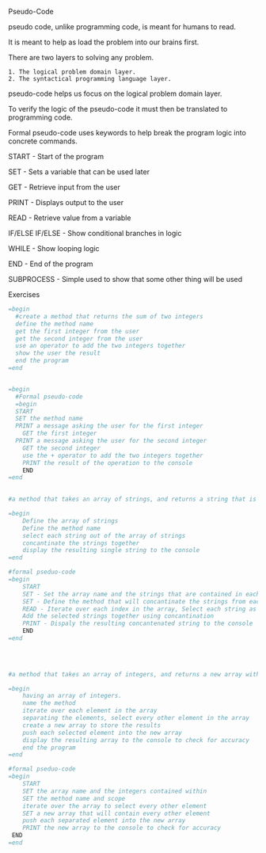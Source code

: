 Pseudo-Code

pseudo code, unlike programming code, is meant for humans to read. 

It is meant to help as load the problem into our brains first. 

There are two layers to solving any problem. 

	1. The logical problem domain layer. 
 	2. The syntactical programming language layer. 

pseudo-code helps us focus on the logical problem domain layer. 

To verify the logic of the pseudo-code it must then be translated to programming code. 



Formal pseudo-code uses keywords to help break the program logic into concrete commands.

START - Start of the program

SET - Sets a variable that can be used later

GET - Retrieve input from the user

PRINT - Displays output to the user

READ - Retrieve value from a variable 

IF/ELSE IF/ELSE - Show conditional branches in logic

WHILE - Show looping logic 

END - End of the program

SUBPROCESS - Simple used to show that some other thing will be used 



Exercises 

```ruby
=begin
  #create a method that returns the sum of two integers 
  define the method name
  get the first integer from the user
  get the second integer from the user
  use an operator to add the two integers together
  show the user the result
  end the program
=end


=begin
  #Formal pseudo-code
  =begin
  START
  SET the method name
  PRINT a message asking the user for the first integer
   	GET the first integer
  PRINT a message asking the user for the second integer
    GET the second integer
    use the + operator to add the two integers together
    PRINT the result of the operation to the console
    END
=end
    

```

```ruby
#a method that takes an array of strings, and returns a string that is all those strings concatenated 

=begin
	Define the array of strings
	Define the method name 
	select each string out of the array of strings
	concantinate the strings together 
	display the resulting single string to the console
=end

#formal pseduo-code
=begin
	START
	SET - Set the array name and the strings that are contained in each index
	SET - Define the method that will concantinate the strings from each index. 
	READ - Iterate over each index in the array, Select each string as an index
	Add the selected strings together using concantination 
	PRINT - Dispaly the resulting concantenated string to the console
	END
=end

	
 

```

```ruby
#a method that takes an array of integers, and returns a new array with every other element

=begin
	having an array of integers. 
	name the method
	iterate over each element in the array
	separating the elements, select every other element in the array
	create a new array to store the results 
	push each selected element into the new array 
	display the resulting array to the console to check for accuracy
	end the program 
=end

#formal pseduo-code 
=begin
	START
	SET the array name and the integers contained within
	SET the method name and scope 
	iterate over the array to select every other element
	SET a new array that will contain every other element
	push each separated element into the new array
	PRINT the new array to the console to check for accuracy 
 END 
=end 

```



